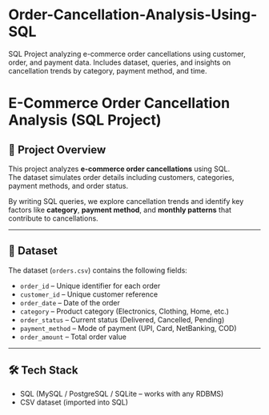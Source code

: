 # Order-Cancellation-Analysis-Using-SQL
SQL Project analyzing e-commerce order cancellations using customer, order, and payment data. Includes dataset, queries, and insights on cancellation trends by category, payment method, and time.
# E-Commerce Order Cancellation Analysis (SQL Project)

## 📌 Project Overview
This project analyzes **e-commerce order cancellations** using SQL.  
The dataset simulates order details including customers, categories, payment methods, and order status.  

By writing SQL queries, we explore cancellation trends and identify key factors like **category**, **payment method**, and **monthly patterns** that contribute to cancellations.  

---

## 📂 Dataset
The dataset (`orders.csv`) contains the following fields:
- `order_id` – Unique identifier for each order  
- `customer_id` – Unique customer reference  
- `order_date` – Date of the order  
- `category` – Product category (Electronics, Clothing, Home, etc.)  
- `order_status` – Current status (Delivered, Cancelled, Pending)  
- `payment_method` – Mode of payment (UPI, Card, NetBanking, COD)  
- `order_amount` – Total order value  

---

## 🛠️ Tech Stack
- SQL (MySQL / PostgreSQL / SQLite – works with any RDBMS)  
- CSV dataset (imported into SQL) 
